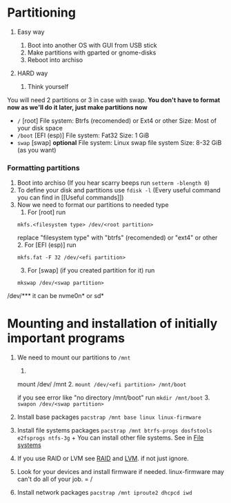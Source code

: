 # Partitioning
1. Easy way
	1. Boot into another OS with GUI from USB stick
	2. Make partitions with gparted or gnome-disks
	3. Reboot into archiso

1. HARD way
	1. Think yourself

You will need 2 partitions or 3 in case with swap. 
**You don't have to format now as we'll do it later, just make partitions now**
- `/` [root]
File system: Btrfs (recomended) or Ext4 or other
Size: Most of your disk space
- `/boot` [EFI (esp)]
File system: Fat32
Size: 1 GiB
- `swap` [swap] **optional**
File system: Linux swap file system
Size: 8-32 GiB (as you want)

### Formatting partitions
1. Boot into archiso (If you hear scarry beeps run `setterm -blength 0`)
2. To define your disk and partitions use `fdisk -l` (Every useful command you can find in [[Useful commands]])
3. Now we need to format our partitions to needed type
	1. For [root] run
	```
	mkfs.<filesystem type> /dev/<root partition>
	```
	replace "filesystem type" with "btrfs" (recomended) or "ext4" or other
	2. For [EFI (esp)] run
	```
	mkfs.fat -F 32 /dev/<efi partition>
	```
	3. For [swap] (if you created partition for it) run
	```
	mkswap /dev/<swap partition>
	```

/dev/*** it can be nvme0n* or sd*
# Mounting and installation of initially important programs
1. We need to mount our partitions to `/mnt`
	1. ```
	mount /dev/<root partition> /mnt
	2. `mount /dev/<efi partition> /mnt/boot`
	
	if you see error like "no directory /mnt/boot"
	run `mkdir /mnt/boot`
	3. `swapon /dev/<swap partition>`
2. Install base packages
`pacstrap /mnt base linux linux-firmware`
3. Install file systems packages
`pacstrap /mnt btrfs-progs dosfstools e2fsprogs ntfs-3g` + You can install other file systems. See in [File systems](https://wiki.archlinux.org/title/File_systems)
4. If you use RAID or LVM see [RAID](https://wiki.archlinux.org/title/RAID) and [LVM](https://wiki.archlinux.org/title/LVM). if not just ignore.
5. Look for your devices and install firmware if needed. linux-firmware may can't do all of your job. = /
6. Install network packages
`pacstrap /mnt iproute2 dhcpcd iwd`